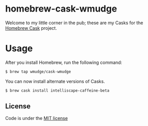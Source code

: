 # homebrew-cask-wmudge

Welcome to my little corner in the pub; these are my Casks for the [Homebrew Cask](https://github.com/Homebrew/homebrew-cask)
project.

# Usage

After you install Homebrew, run the following command:

```sh
$ brew tap wmudge/cask-wmudge
```

You can now install alternate versions of Casks.

```sh
$ brew cask install intelliscape-caffeine-beta
```

## License
Code is under the [MIT license](https://github.com/wmudge/homebrew-cask-wmudge/blob/master/LICENSE)
